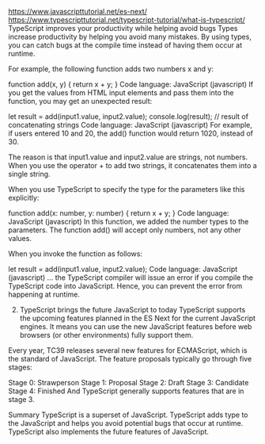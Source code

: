 https://www.javascripttutorial.net/es-next/
https://www.typescripttutorial.net/typescript-tutorial/what-is-typescript/
TypeScript improves your productivity while helping avoid bugs
Types increase productivity by helping you avoid many mistakes. By using types, you can catch bugs at the compile time instead of having them occur at runtime.

For example, the following function adds two numbers x and y:

function add(x, y) {
   return x + y;
}
Code language: JavaScript (javascript)
If you get the values from HTML input elements and pass them into the function, you may get an unexpected result:

let result = add(input1.value, input2.value);
console.log(result); // result of concatenating strings
Code language: JavaScript (javascript)
For example, if users entered 10 and 20, the add() function would return 1020, instead of 30.

The reason is that input1.value and input2.value are strings, not numbers. When you use the operator + to add two strings, it concatenates them into a single string.

When you use TypeScript to specify the type for the parameters like this explicitly:

function add(x: number, y: number) {
   return x + y;
}
Code language: JavaScript (javascript)
In this function, we added the number types to the parameters. The function add() will accept only numbers, not any other values.

When you invoke the function as follows:

let result = add(input1.value, input2.value);
Code language: JavaScript (javascript)
… the TypeScript compiler will issue an error if you compile the TypeScript code into JavaScript. Hence, you can prevent the error from happening at runtime.

2) TypeScript brings the future JavaScript to today
TypeScript supports the upcoming features planned in the ES Next for the current JavaScript engines. It means you can use the new JavaScript features before web browsers (or other environments) fully support them.

Every year, TC39 releases several new features for ECMAScript, which is the standard of JavaScript. The feature proposals typically go through five stages:

Stage 0: Strawperson
Stage 1: Proposal
Stage 2: Draft
Stage 3: Candidate
Stage 4: Finished
And TypeScript generally supports features that are in stage 3.

Summary
TypeScript is a superset of JavaScript.
TypeScript adds type to the JavaScript and helps you avoid potential bugs that occur at runtime.
TypeScript also implements the future features of JavaScript.
